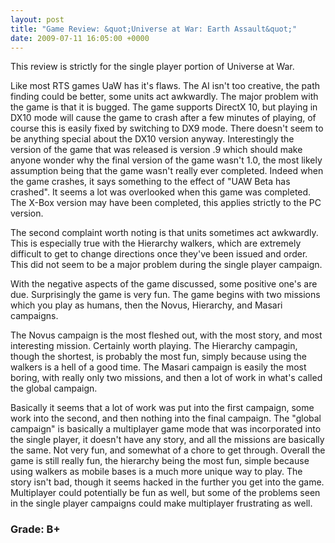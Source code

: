 ```yaml
---
layout: post
title: "Game Review: &quot;Universe at War: Earth Assault&quot;"
date: 2009-07-11 16:05:00 +0000
---
```

This review is strictly for the single player portion of Universe at War.

Like most RTS games UaW has it's flaws. The AI isn't too creative, the path finding could be better, some units act awkwardly. The major problem with the game is that it is bugged. The game supports DirectX 10, but playing in DX10 mode will cause the game to crash after a few minutes of playing, of course this is easily fixed by switching to DX9 mode. There doesn't seem to be anything special about the DX10 version anyway. Interestingly the version of the game that was released is version .9 which should make anyone wonder why the final version of the game wasn't 1.0, the most likely assumption being that the game wasn't really ever completed. Indeed when the game crashes, it says something to the effect of "UAW Beta has crashed". It seems a lot was overlooked when this game was completed. The X-Box version may have been completed, this applies strictly to the PC version.

The second complaint worth noting is that units sometimes act awkwardly. This is especially true with the Hierarchy walkers, which are extremely difficult to get to change directions once they've been issued and order. This did not seem to be a major problem during the single player campaign.

With the negative aspects of the game discussed, some positive one's are due. Surprisingly the game is very fun. The game begins with two missions which you play as humans, then the Novus, Hierarchy, and Masari campaigns.

The Novus campaign is the most fleshed out, with the most story, and most interesting mission. Certainly worth playing. The Hierarchy campagin, though the shortest, is probably the most fun, simply because using the walkers is a hell of a good time. The Masari campaign is easily the most boring, with really only two missions, and then a lot of work in what's called the global campaign.

Basically it seems that a lot of work was put into the first campaign, some work into the second, and then nothing into the final campaign. The "global campaign" is basically a multiplayer game mode that was incorporated into the single player, it doesn't have any story, and all the missions are basically the same. Not very fun, and somewhat of a chore to get through.
Overall the game is still really fun, the hierarchy being the most fun, simple because using walkers as mobile bases is a much more unique way to play. The story isn't bad, though it seems hacked in the further you get into the game. Multiplayer could potentially be fun as well, but some of the problems seen in the single player campaigns could make multiplayer frustrating as well.
<h3>Grade: B+</h3>
